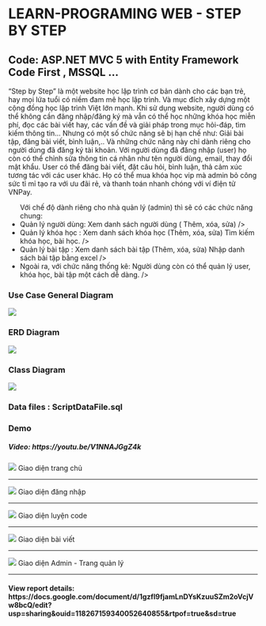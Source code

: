 # LEARN-PROGRAMING WEB - STEP BY STEP
<h2>
Code: ASP.NET MVC 5 with Entity Framework Code First , MSSQL ...
</h2>
<div>  “Step by Step” là một website học lập trình cơ bản dành cho các bạn trẻ, hay mọi lứa tuổi có niềm đam mê học lập trình. Và mục đích xây dựng một cộng đồng học lập trình Việt lớn mạnh.
   Khi sử dụng website, người dùng có thể không cần đăng nhập/đăng ký mà vẫn có thể học những khóa học miễn phí, đọc các bài viết hay, các vấn đề và giải pháp trong mục hỏi-đáp, tìm kiếm thông tin... Nhưng có một số chức năng sẽ bị hạn chế như: Giải bài tập, đăng bài viết, bình luận,.. Và những chức năng này chỉ dành riêng cho người dùng đã đăng ký tài khoản.
   Với người dùng đã đăng nhập (user) họ còn có thể chỉnh sửa thông tin cá nhân như tên người dùng, email, thay đổi mật khẩu. 
   User có thể đăng bài viết, đặt câu hỏi, bình luận, thả cảm xúc tương tác với các user khác. Họ có thể mua khóa học vip mà admin bỏ công sức tỉ mỉ tạo ra với ưu đãi rẻ, và thanh toán nhanh chóng với ví điện tử VNPay.
</div>

<div> <ul>
   Với chế độ dành riêng cho nhà quản lý (admin) thì sẽ có các chức năng chung:
<li> Quản lý người dùng: Xem danh sách người dùng ( Thêm, xóa, sửa) />
<li>Quản lý khóa học	  : Xem danh sách khóa học (Thêm, xóa, sửa) 
                                             Tìm kiếm khóa học, bài học. />
<li>Quản lý bài tập	  : Xem danh sách bài tập (Thêm, xóa, sửa)
                                             Nhập danh sách bài tập bằng excel />
<li>Ngoài ra, với chức năng thống kê: Người dùng còn có thể quản lý user, khóa học, bài tập một cách dễ dàng.  />
  </ul>
</div>


<h3> Use Case General Diagram </h3>
<img src="https://github.com/vuanh25/StepByStep/assets/96036623/1b9f38a2-1ee8-486d-a76b-96473b554c05" />

<h3> ERD Diagram </h3>
<img src="https://github.com/vuanh25/StepByStep/assets/96036623/657972b2-af33-4a6b-8326-a89ebc7da0be" />

<h3> Class Diagram </h3>
<img src="https://github.com/vuanh25/StepByStep/assets/96036623/6fcb277e-2629-42a1-bbd1-3a9d692b59e4" />

<h3> Data files : ScriptDataFile.sql </h3>

<h3> Demo </h3>
<h5>Video: https://youtu.be/V1NNAJGgZ4k </h5>
<img src="https://github.com/vuanh25/StepByStep/assets/96036623/f1c0dd80-d5d5-425a-a9d1-88247a7cf01a" />
<span> Giao diện trang chủ </span>
<hr />

<img src="https://github.com/vuanh25/StepByStep/assets/96036623/3d1daa51-5032-438d-b642-dc5eb2f3e490" />
<span> Giao diện đăng nhập</span>
<hr />

<img src="https://github.com/vuanh25/StepByStep/assets/96036623/82f44068-008f-40fc-ba90-a435e54f0deb" />
<span> Giao diện luyện code </span>
<hr />

<img src="https://github.com/vuanh25/StepByStep/assets/96036623/ccbbc507-c3c3-4ffb-9c5c-98a57b9ebadf" />
<span> Giao diện bài viết </span>
<hr />
<img src="https://github.com/vuanh25/StepByStep/assets/96036623/93ebdc53-c97f-409d-9fe9-6a71c2ad26d9" />
<span> Giao diện Admin - Trang quản lý </span>
<hr />
<h4> View report details: https://docs.google.com/document/d/1gzfI9fjamLnDYsKzuuSZm2oVcjVw8bcQ/edit?usp=sharing&ouid=118267159340052640855&rtpof=true&sd=true </h4>



